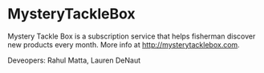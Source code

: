 # MysteryTackleBox
Mystery Tackle Box is a subscription service that helps fisherman discover new products every month. More info at http://mysterytacklebox.com.

Deveopers: Rahul Matta, Lauren DeNaut